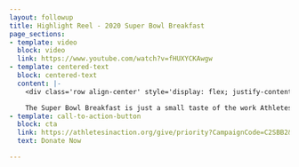 ```yaml
---
layout: followup
title: Highlight Reel - 2020 Super Bowl Breakfast
page_sections:
- template: video
  block: video
  link: https://www.youtube.com/watch?v=fHUXYCKAwgw
- template: centered-text
  block: centered-text
  content: |-
    <div class='row align-center' style='display: flex; justify-content: center; padding: 8px 20px;'><h3>Highlight Reel <br />2020 Super Bowl Breakfast</h3></div>

    The Super Bowl Breakfast is just a small taste of the work Athletes in Action does on a daily basis. At big events, in locker rooms, on service trips, and by mentoring college athletes, we are dedicated to changing the world through the platform of sport. By making a [**tax-deductible gift today**](https://athletesinaction.org/give/priority?CampaignCode=C2SBB2&cid=em-cru-aia-fcp_3_dm826763-v-20200212&grmpid=&utm_medium=email&utm_source=%5BProof%203%5D%20AIA%20SBB%202020%20-%20Tony%20Dungy%20-%202nd%20Email%20(FCP_3_DM826763)&utm_campaign=FCP_3_DM826763&deliveryName=FCP_3_DM826763#.XkQcJFJKjBJ), you join us in the mission of helping athletes all around the world grow physically, mentally and spiritually!
- template: call-to-action-button
  block: cta
  link: https://athletesinaction.org/give/priority?CampaignCode=C2SBB2&cid=em-cru-aia-fcp_3_dm826763-v-20200212&grmpid=&utm_medium=email&utm_source=%5BProof%203%5D%20AIA%20SBB%202020%20-%20Tony%20Dungy%20-%202nd%20Email%20(FCP_3_DM826763)&utm_campaign=FCP_3_DM826763&deliveryName=FCP_3_DM826763#.XkQXY1JKjBI
  text: Donate Now

---
```

